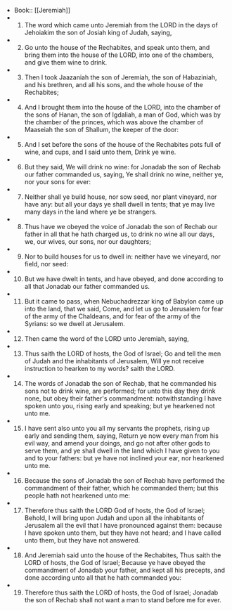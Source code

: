 - Book:: [[Jeremiah]]
- 1. The word which came unto Jeremiah from the LORD in the days of Jehoiakim the son of Josiah king of Judah, saying,
- 2. Go unto the house of the Rechabites, and speak unto them, and bring them into the house of the LORD, into one of the chambers, and give them wine to drink.
- 3. Then I took Jaazaniah the son of Jeremiah, the son of Habaziniah, and his brethren, and all his sons, and the whole house of the Rechabites;
- 4. And I brought them into the house of the LORD, into the chamber of the sons of Hanan, the son of Igdaliah, a man of God, which was by the chamber of the princes, which was above the chamber of Maaseiah the son of Shallum, the keeper of the door:
- 5. And I set before the sons of the house of the Rechabites pots full of wine, and cups, and I said unto them, Drink ye wine.
- 6. But they said, We will drink no wine: for Jonadab the son of Rechab our father commanded us, saying, Ye shall drink no wine, neither ye, nor your sons for ever:
- 7. Neither shall ye build house, nor sow seed, nor plant vineyard, nor have any: but all your days ye shall dwell in tents; that ye may live many days in the land where ye be strangers.
- 8. Thus have we obeyed the voice of Jonadab the son of Rechab our father in all that he hath charged us, to drink no wine all our days, we, our wives, our sons, nor our daughters;
- 9. Nor to build houses for us to dwell in: neither have we vineyard, nor field, nor seed:
- 10. But we have dwelt in tents, and have obeyed, and done according to all that Jonadab our father commanded us.
- 11. But it came to pass, when Nebuchadrezzar king of Babylon came up into the land, that we said, Come, and let us go to Jerusalem for fear of the army of the Chaldeans, and for fear of the army of the Syrians: so we dwell at Jerusalem.
- 12. Then came the word of the LORD unto Jeremiah, saying,
- 13. Thus saith the LORD of hosts, the God of Israel; Go and tell the men of Judah and the inhabitants of Jerusalem, Will ye not receive instruction to hearken to my words? saith the LORD.
- 14. The words of Jonadab the son of Rechab, that he commanded his sons not to drink wine, are performed; for unto this day they drink none, but obey their father's commandment: notwithstanding I have spoken unto you, rising early and speaking; but ye hearkened not unto me.
- 15. I have sent also unto you all my servants the prophets, rising up early and sending them, saying, Return ye now every man from his evil way, and amend your doings, and go not after other gods to serve them, and ye shall dwell in the land which I have given to you and to your fathers: but ye have not inclined your ear, nor hearkened unto me.
- 16. Because the sons of Jonadab the son of Rechab have performed the commandment of their father, which he commanded them; but this people hath not hearkened unto me:
- 17. Therefore thus saith the LORD God of hosts, the God of Israel; Behold, I will bring upon Judah and upon all the inhabitants of Jerusalem all the evil that I have pronounced against them: because I have spoken unto them, but they have not heard; and I have called unto them, but they have not answered.
- 18. And Jeremiah said unto the house of the Rechabites, Thus saith the LORD of hosts, the God of Israel; Because ye have obeyed the commandment of Jonadab your father, and kept all his precepts, and done according unto all that he hath commanded you:
- 19. Therefore thus saith the LORD of hosts, the God of Israel; Jonadab the son of Rechab shall not want a man to stand before me for ever.
